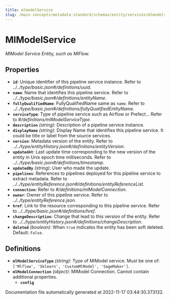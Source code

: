 ```yaml
---
title: mlmodelService
slug: /main-concepts/metadata-standard/schemas/entity/services/mlmodelservice
---
```


# MlModelService

*MlModel Service Entity, such as MlFlow.*

## Properties

- **`id`**: Unique identifier of this pipeline service instance. Refer to *../../type/basic.json#/definitions/uuid*.
- **`name`**: Name that identifies this pipeline service. Refer to *../../type/basic.json#/definitions/entityName*.
- **`fullyQualifiedName`**: FullyQualifiedName same as `name`. Refer to *../../type/basic.json#/definitions/fullyQualifiedEntityName*.
- **`serviceType`**: Type of pipeline service such as Airflow or Prefect... Refer to *#/definitions/mlModelServiceType*.
- **`description`** *(string)*: Description of a pipeline service instance.
- **`displayName`** *(string)*: Display Name that identifies this pipeline service. It could be title or label from the source services.
- **`version`**: Metadata version of the entity. Refer to *../../type/entityHistory.json#/definitions/entityVersion*.
- **`updatedAt`**: Last update time corresponding to the new version of the entity in Unix epoch time milliseconds. Refer to *../../type/basic.json#/definitions/timestamp*.
- **`updatedBy`** *(string)*: User who made the update.
- **`pipelines`**: References to pipelines deployed for this pipeline service to extract metadata. Refer to *../../type/entityReference.json#/definitions/entityReferenceList*.
- **`connection`**: Refer to *#/definitions/mlModelConnection*.
- **`owner`**: Owner of this pipeline service. Refer to *../../type/entityReference.json*.
- **`href`**: Link to the resource corresponding to this pipeline service. Refer to *../../type/basic.json#/definitions/href*.
- **`changeDescription`**: Change that lead to this version of the entity. Refer to *../../type/entityHistory.json#/definitions/changeDescription*.
- **`deleted`** *(boolean)*: When `true` indicates the entity has been soft deleted. Default: `False`.
## Definitions

- **`mlModelServiceType`** *(string)*: Type of MlModel service. Must be one of: `['Mlflow', 'Sklearn', 'CustomMlModel', 'SageMaker']`.
- **`mlModelConnection`** *(object)*: MlModel Connection. Cannot contain additional properties.
  - **`config`**


Documentation file automatically generated at 2022-11-17 03:44:30.373132.
